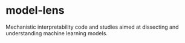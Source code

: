 # model-lens
Mechanistic interpretability code and studies aimed at dissecting and understanding machine learning models.

